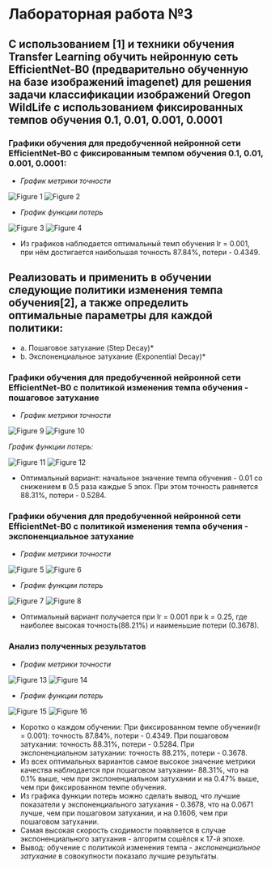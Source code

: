 # Лабораторная работа №3
## С использованием [1] и техники обучения Transfer Learning обучить нейронную сеть EfficientNet-B0 (предварительно обученную на базе изображений imagenet) для решения задачи классификации изображений Oregon WildLife с использованием фиксированных темпов обучения 0.1, 0.01, 0.001, 0.0001

### Графики обучения для предобученной нейронной сети EfficientNet-B0 с фиксированным темпом обучения 0.1, 0.01, 0.001, 0.0001:

* *График метрики точности*

![Figure 1](./epoch-accuracy.PNG)
![Figure 2](./epoch_categorical_accuracy.svg)

* *График функции потерь*

![Figure 3](./epoch-loss.PNG)
![Figure 4](./epoch_loss.svg)

* Из графиков наблюдается оптимальный темп обучения lr = 0.001, при нём достигается наибольшая точность 87.84%, потери - 0.4349. 

## Реализовать и применить в обучении следующие политики изменения темпа обучения[2], а также определить оптимальные параметры для каждой политики:
* a. Пошаговое затухание (Step Decay)*
* b. Экспоненциальное затухание (Exponential Decay)*
### Графики обучения для предобученной нейронной сети EfficientNet-B0 с политикой изменения темпа обучения - пошаговое затухание

* *График метрики точности*

![Figure 9](./epoch-loss-step.PNG)
![Figure 10](./epoch_categorical_accuracy_step.svg)

*График функции потерь:*

![Figure 11](./epoch-accuracy-step.PNG)
![Figure 12](./epoch_loss_step.svg)

* Оптимальный вариант: начальное значение темпа обучения - 0.01 со снижением в 0.5 раза каждые 5 эпох. При этом точность равняется 88.31%, потери - 0.5284.
### Графики обучения для предобученной нейронной сети EfficientNet-B0 с политикой изменения темпа обучения - экспоненциальное затухание

* *График метрики точности*

![Figure 5](./exp-accuracy.PNG)
![Figure 6](./epoch_categorical_accuracy_exp.svg)

* *График функции потерь*

![Figure 7](./exp-loss.PNG)
![Figure 8](./epoch_loss_exp.svg)

* Оптимальный вариант получается при lr = 0.001 при k = 0.25, где наиболее высокая точность(88.21%) и наименьшие потери (0.3678). 
### Анализ полученных результатов
* *График метрики точности*

![Figure 13](./epoch-accuracy-final.PNG)
![Figure 14](./epoch_categorical_accuracy_final.svg)

* *График функции потерь*

![Figure 15](./epoch-loss-final.PNG)
![Figure 16](./epoch_loss_final.svg)

* Коротко о каждом обучении:
  При фиксированном темпе обучении(lr = 0.001): точность 87.84%, потери - 0.4349. 
  При пошаговом затухании: точность 88.31%, потери - 0.5284.
  При экспоненциальном затухании: точность 88.21%, потери - 0.3678.
* Из всех оптимальных вариантов самое высокое значение метрики качества наблюдается при пошаговом затухании- 88.31%, что на 0.1% выше, чем при экспоненциальном затухании и на 0.47% выше, чем при фиксированном темпе обучения.
* Из графика функции потерь можно сделать вывод, что лучшие показатели у экспоненциального затухания - 0.3678, что на 0.0671 лучше, чем при пошаговом затухании, и на 0.1606, чем при пошаговом затухании.
* Самая высокая скорость сходимости появляется в случае экспоненциального затухания - алгоритм сошёлся к 17-й эпохе.
* Вывод: обучение с политикой изменения темпа - *экспоненциальное затухание* в совокупности показало лучшие результаты.
